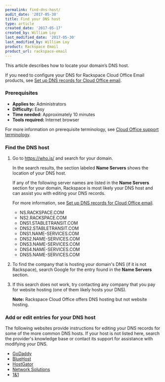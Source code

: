 ```yaml
---
permalink: find-dns-host/
audit_date: '2017-05-30'
title: Find your DNS host
type: article
created_date: '2017-05-17'
created_by: William Loy
last_modified_date: '2017-05-30'
last_modified_by: William Loy
product: Rackspace Email
product_url: rackspace-email
---
```


This article describes how to locate your domain’s DNS host. 

If you need to configure your DNS for Rackspace Cloud Office Email products, see [Set up DNS records for Cloud Office email](/support/how-to/set-up-dns-records-for-cloud-office-email).

### Prerequisites

- **Applies to:** Administrators
- **Difficulty:** Easy
- **Time needed:** Approximately 10 minutes
- **Tools required:** Internet browser

For more information on prerequisite terminology, see [Cloud Office support terminology](/support/how-to/cloud-office-support-terminology).

### Find the DNS host

1. Go to <https://who.is/> and search for your domain.

   In the search results, the section labeled **Name Servers** shows the location of your DNS host.
   
   If any of the following server names are listed in the **Name Servers** section for your domain, Rackspace is most likely your DNS host and can assist you with editing your DNS records.
   
   For more information, see [Set up DNS records for Cloud Office email](/support/how-to/set-up-dns-records-for-cloud-office-email).
   
   - NS.RACKSPACE.COM
   - NS2.RACKSPACE.COM
   - DNS1.STABLETRANSIT.COM
   - DNS2.STABLETRANSIT.COM
   - DNS1.NAME-SERVICES.COM
   - DNS2.NAME-SERVICES.COM
   - DNS3.NAME-SERVICES.COM
   - DNS4.NAME-SERVICES.COM
   - DNS5.NAME-SERVICES.COM

2.	To find the company that is hosting your domain's DNS (if it is not Rackspace), search Google for the entry found in the **Name Servers** section.

3. If this search does not work, try contacting any company that you pay for website hosting (one of them likely hosts your DNS).

   **Note:** Rackspace Cloud Office offers DNS hosting but not website hosting.

### Add or edit entries for your DNS host

The following websites provide instructions for editing your DNS records for some of the more common DNS hosts. If your host is not listed here, search the provider's knowledge base or contact its support for assistance with modifying your DNS.

- [GoDaddy](https://www.godaddy.com/help/manage-dns-680)
- [BlueHost](https://my.bluehost.com/cgi/help/559)
- [HostGator](https://support.hostgator.com/articles/changing-dns-records)
- [Network Solutions](https://www.networksolutions.com/support/support/how-to-manage-advanced-dns-records/)
- [1&1](https://help.1and1.com/domains-c36931/manage-domains-c79822/dns-c37586)
